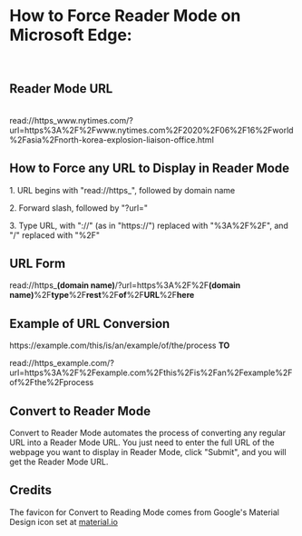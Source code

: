 <h1>How to Force Reader Mode on Microsoft Edge: </h1><br>
	<h2>Reader Mode URL</h2><br>
		<span>read://https_w</span><span>ww.nytimes.com/?url=https%3A%2F%2Fw</span><span>ww.nytimes.com%2F2020%2F06%2F16%2Fworld%2Fasia%2Fnorth-korea-explosion-liaison-office.html</span>
	<h2>How to Force any URL to Display in Reader Mode</h2>
		<p>1. URL begins with "read://https_", followed by domain name</p>
		<p>2. Forward slash, followed by "?url="</p>
		<p>3. Type URL, with "://" (as in "https://") replaced with "%3A%2F%2F", and "/" replaced with "%2F"</p>
	<h2>URL Form</h2>
		<p>read://https_<strong>(domain name)</strong>/?url=https%3A%2F%2F<strong>(domain name)</strong>%2F<strong>type</strong>%2F<strong>rest</strong>%2F<strong>of</strong>%2F<strong>URL</strong>%2F<strong>here</strong></p>
	<h2>Example of URL Conversion</h2>
		<span>htt</span><span>ps://example.com/this/is/an/example/of/the/process</span>
		<strong>TO</strong>
		<p>read://https_example.com/?url=https%3A%2F%2Fexample.com%2Fthis%2Fis%2Fan%2Fexample%2Fof%2Fthe%2Fprocess</p>
	<h2>Convert to Reader Mode</h2>
		<p>Convert to Reader Mode automates the process of converting any regular URL into a Reader Mode URL. You just need to enter the full URL of the webpage you want to display in Reader Mode, click "Submit", and you will get the Reader Mode URL.</p>
	<h2>Credits</h2>
		<p>The favicon for Convert to Reading Mode comes from Google's Material Design icon set at <a href="https://material.io/resources/icons/?icon=chrome_reader_mode&style=baseline">material.io</a></p>
